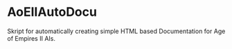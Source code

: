 # AoEIIAutoDocu
Skript for automatically creating simple HTML based Documentation for Age of Empires II AIs.

